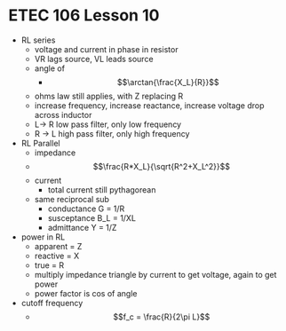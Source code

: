 # ETEC 106 Lesson 10
- RL series
  - voltage and current in phase in resistor
  - VR lags source, VL leads source
  - angle of
    - $$\arctan{\frac{X_L}{R}}$$
  - ohms law still applies, with Z replacing R
  - increase frequency, increase reactance, increase voltage drop across inductor
  - L-> R low pass filter, only low frequency
  - R -> L high pass filter, only high frequency
- RL Parallel
  - impedance
  - $$\frac{R*X_L}{\sqrt{R^2+X_L^2}}$$
  - current
    - total current still pythagorean
  - same reciprocal sub
    - conductance G = 1/R
    - susceptance B_L = 1/XL
    - admittance Y = 1/Z
- power in RL
  - apparent = Z
  - reactive = X
  - true = R
  - multiply impedance triangle by current to get voltage, again to get power
  - power factor is cos of angle
- cutoff frequency
  - $$f_c = \frac{R}{2\pi L}$$
